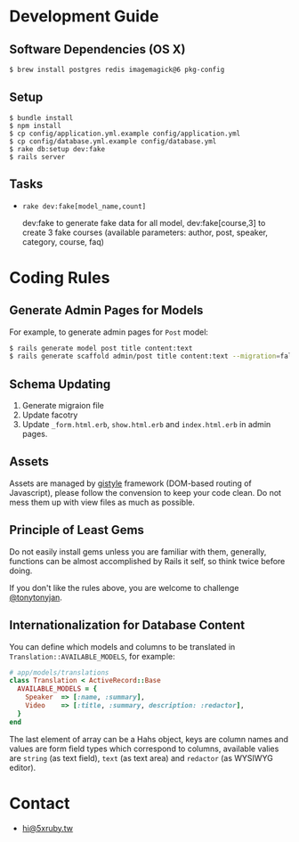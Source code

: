 Development Guide
=================

Software Dependencies (OS X)
----------------------------

```bash
$ brew install postgres redis imagemagick@6 pkg-config
```

Setup
-----

```
$ bundle install
$ npm install
$ cp config/application.yml.example config/application.yml
$ cp config/database.yml.example config/database.yml
$ rake db:setup dev:fake
$ rails server
```

Tasks
-----

* `rake dev:fake[model_name,count]`

    dev:fake to generate fake data for all model, dev:fake[course,3] to create 3 fake courses (available parameters: author, post, speaker, category, course, faq)

Coding Rules
============

Generate Admin Pages for Models
-------------------------------

For example, to generate admin pages for `Post` model:

```bash
$ rails generate model post title content:text
$ rails generate scaffold admin/post title content:text --migration=false --parent=post
```

Schema Updating
---------------

1. Generate migraion file
2. Update facotry
3. Update `_form.html.erb`, `show.html.erb` and `index.html.erb` in admin pages.

Assets
------

Assets are managed by [gistyle](https://github.com/tonytonyjan/gistyle) framework (DOM-based routing of Javascript), please follow the convension to keep your code clean. Do not mess them up with view files as much as possible.

Principle of Least Gems
-----------------------

Do not easily install gems unless you are familiar with them, generally, functions can be almost accomplished by Rails it self, so think twice before doing.

If you don't like the rules above, you are welcome to challenge [@tonytonyjan](https://github.com/tonytonyjan).

Internationalization for Database Content
----------------------------------------

You can define which models and columns to be translated in `Translation::AVAILABLE_MODELS`, for example:

```ruby
# app/models/translations
class Translation < ActiveRecord::Base
  AVAILABLE_MODELS = {
    Speaker  => [:name, :summary],
    Video    => [:title, :summary, description: :redactor],
  }
end
```

The last element of array can be a Hahs object, keys are column names and values are form field types which correspond to columns, available valies are `string` (as text field), `text` (as text area) and `redactor` (as WYSIWYG editor).

Contact
=======

- hi@5xruby.tw
